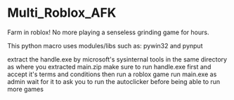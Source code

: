 # Multi_Roblox_AFK
Farm in roblox! No more playing a senseless grinding game for hours.

This python macro uses modules/libs such as: pywin32 and pynput

extract the handle.exe by microsoft's sysinternal tools in the same directory as where you extracted main.zip
make sure to run handle.exe first and accept it's terms and conditions then run a roblox game 
run main.exe as admin wait for it to ask you to run the autoclicker before being able to run more games
